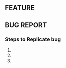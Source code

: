 ## FEATURE
<!-- provide a description of the feature here -->


## BUG REPORT
<!-- Provide a description of the bug report here. If this is not a bug report
delete this section -->

### Steps to Replicate bug

1.  
2.  
3.  


